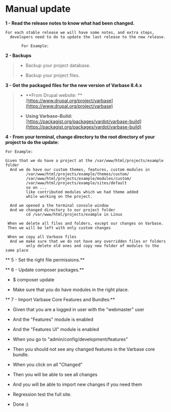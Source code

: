 # Manual update

**1 - Read the release notes to know what had been changed.**

```
For each stable release we will have some notes, and extra steps,
  developers need to do to update the last release to the new release.

       For Example:
```

**2 - Backups**

> * Backup your project database.
>
> * Backup your project files.

**3 - Get the packaged files for the new version of Varbase 8.4.x**

> * **From Drupal website: **[https://www.drupal.org/project/varbase](https://www.drupal.org/project/varbase)
>
> * **Using Varbase-Build:**  [https://packagist.org/packages/vardot/varbase-build](https://packagist.org/packages/vardot/varbase-build)

**4 - From your terminal, change directory to the root directory of your project to do the update:**

```
For Example:

Given that we do have a project at the /var/www/html/projects/example folder
  And we do have our custom themes, features, custom modules in
         /var/www/html/projects/example/themes/custom/
         /var/www/html/projects/example/modules/custom/
         /var/www/html/projects/example/sites/default
         so on ...
         like contributed modules which we had theme added
         while working on the project. 

  And we opened a the terminal console window
  And we changed directory to our project folder
         cd /var/www/html/projects/example in Linux

 When we delete all files and folders, except our changes on Varbase.
 Then we will be left with only custom changes

 When we copy all Varbase files
  And we make sure that we do not have any overridden files or folders
         only delete old ones and copy new folder of modules to the same place
```

** 5 - Set the right file permissions.**

** 6 - Update composer packages.**

* $ composer update

* Make sure that you do have modules in the right place.

** 7 -  Import Varbase Core Features and Bundles:**

* Given that you are a logged in user with the "webmaster" user

* And the "Features" module is enabled

* And the "Features UI" module is enabled

* When you go to "admin/config/development/features"

* Then you should not see any changed features in the Varbase core bundle.

* When you click on all "Changed"

* Then you will be able to see all changes

* And you will be able to import new changes if you need them

* Regression test the full site.

* Done :\)



